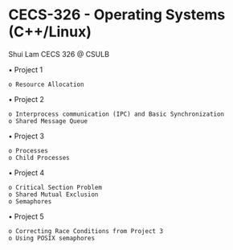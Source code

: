 # CECS-326 - Operating Systems (C++/Linux)
Shui Lam CECS 326 @ CSULB

• Project 1

    o Resource Allocation

• Project 2

    o Interprocess communication (IPC) and Basic Synchronization
    o Shared Message Queue

• Project 3

    o Processes
    o Child Processes

• Project 4

    o Critical Section Problem
    o Shared Mutual Exclusion
    o Semaphores
    

• Project 5

    o Correcting Race Conditions from Project 3
    o Using POSIX semaphores
